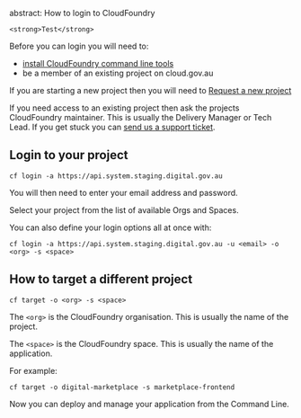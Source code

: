 abstract: How to login to CloudFoundry

```marksy
<strong>Test</strong>
```

<div class="callout">
<p>Before you can login you will need to:</p>
<ul>
<li><a href="/getting_started/install_cli/">install CloudFoundry command line tools</a></li>
<li>be a member of an existing project on cloud.gov.au</li>
</ul>

</div>

If you are starting a new project then you will need to [Request a new project](/getting_started/request_access/#start-a-new-project)

If you need access to an existing project then ask the projects CloudFoundry maintainer. This is usually the Delivery Manager or Tech Lead. If you get stuck you can [send us a support ticket](mailto:support@cloud.gov.au).

## Login to your project

```
cf login -a https://api.system.staging.digital.gov.au
```

You will then need to enter your email address and password.

Select your project from the list of available Orgs and Spaces.

You can also define your login options all at once with:

```
cf login -a https://api.system.staging.digital.gov.au -u <email> -o <org> -s <space>
```

## How to target a different project

```
cf target -o <org> -s <space>
```

The `<org>` is the CloudFoundry organisation. This is usually the name of the project.

The `<space>` is the CloudFoundry space. This is usually the name of the application.

For example:

```
cf target -o digital-marketplace -s marketplace-frontend
```

Now you can deploy and manage your application from the Command Line.
